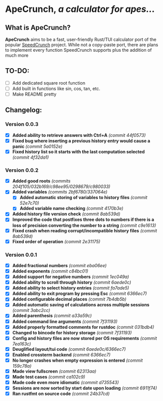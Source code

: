 # ApeCrunch, *a calculator for apes...*

## **What is ApeCrunch?**

**ApeCrunch** aims to be a fast, user-friendly Rust/TUI calculator port of the popular [SpeedCrunch](https://speedcrunch.org/) project. While not a copy-paste port, there are plans to implement every function SpeedCrunch supports plus the addition of much more

## **TO-DO:**

 - [ ] Add dedicated square root function
 - [ ] Add built in functions like sin, cos, tan, etc.
 - [ ] Make README pretty

## **Changelog:**

### **Version 0.0.3**
 - [X] **Added ability to retrieve answers with Ctrl+A** *(commit 44f0573)*
 - [X] **Fixed bug where inserting a previous history entry would cause a panic** *(commit 5a0152e)*
 - [X] **Fixed history list so it starts with the last computation selected** *(commit 4f32da1)*

### **Version 0.0.2**
- [X] **Added good roots** *(commits 204f105/032b169/c98ee95/0298679/c980033)*
- [X] **Added variables** *(commits 2bf6780/337064e)*
    - [X] **Added automatic storing of variables to history files** *(commit 52e7c70)*
    - [X] **Added variable name checking** *(commit 4170b3e)*
- [X] **Added history file version check** *(commit 8ab539d)*
- [X] **Improved the code that postfixes three dots to numbers if there is a loss of precision converting the number to a string** *(commit c9e1613)*
- [X] **Fixed crash when reading corrupt/incompatible history files** *(commit 8ab539d)*
- [X] **Fixed order of operation** *(commit 2e31175)*

### **Version 0.0.1**

 - [x] **Added fractional numbers** *(commit eba06ee)*
 - [x] **Added exponents** *(commit c84bc01)*
 - [x] **Added support for negative numbers** *(commit 1ec049a)*
 - [x] **Added ability to scroll through history** *(commit 6aede0c)*
 - [x] **Added ability to select history entries** *(commit fa7ade5)*
 - [x] **Added ability to exit program by pressing Esc** *(commit 6366ec7)*
 - [x] **Added configurable decimal places** *(commit 7b4db5b)*
 - [x] **Added automatic saving of calculations across multiple sessions** *(commit 3abc2cc)*
 - [x] **Added parenthesis** *(commit a33a59c)*
 - [x] **Added command line arguments** *(commit 7f31193)*
 - [x] **Added properly formatted comments for rustdoc** *(commit 031bdb4)*
 - [x] **Changed to bincode for history storage** *(commit 7f31193)*
 - [x] **Config and history files are now stored per OS requirements** *(commit 7ea163c)*
 - [x] **Deuglified layout/tui code** *(commit 6aede0c/6366ec7)*
 - [x] **Enabled crossterm backend** *(commit 6366ec7)*
 - [x] **No longer crashes when empty expression is entered** *(commit 159c78a)*
 - [x] **Made view fullscreen** *(commit 62313aa)*
 - [x] **Made test cases** *(commit ca102c9)*
 - [x] **Made code even more idiomatic** *(commit d735543)*
 - [x] **Sessions are now sorted by start date upon loading** *(commit 6911f74)*
 - [x] **Ran rustfmt on source code** *(commit 24b37cd)*